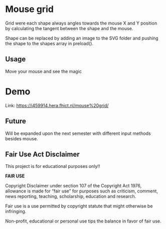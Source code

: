 
# Mouse grid

Grid were each shape always angles towards the mouse X and Y position by calculating the tangent between the shape and the mouse.

Shape can be replaced by adding an image to the SVG folder and pushing the shape to the shapes array in preload().


## Usage

Move your mouse and see the magic

# Demo

Link: https://i459914.hera.fhict.nl/mouse%20grid/




## Future

Will be expanded upon the next semester with different input methods besides mouse.
## Fair Use Act Disclaimer

This project is for educational purposes only!!

**FAIR USE**

Copyright Disclaimer under section 107 of the Copyright Act 1976, allowance is made for “fair use” for purposes such as criticism, comment, news reporting, teaching, scholarship, education and research.

Fair use is a use permitted by copyright statute that might otherwise be infringing. 

Non-profit, educational or personal use tips the balance in favor of fair use. 